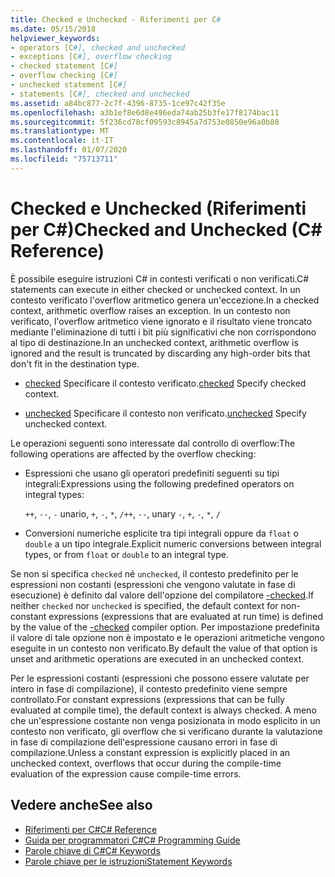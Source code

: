 ```yaml
---
title: Checked e Unchecked - Riferimenti per C#
ms.date: 05/15/2018
helpviewer_keywords:
- operators [C#], checked and unchecked
- exceptions [C#], overflow checking
- checked statement [C#]
- overflow checking [C#]
- unchecked statement [C#]
- statements [C#], checked and unchecked
ms.assetid: a84bc877-2c7f-4396-8735-1ce97c42f35e
ms.openlocfilehash: a3b1ef8e6d8e496eda74ab25b3fe17f8174bac11
ms.sourcegitcommit: 5f236cd78cf09593c8945a7d753e0850e96a0b80
ms.translationtype: MT
ms.contentlocale: it-IT
ms.lasthandoff: 01/07/2020
ms.locfileid: "75713711"
---
```

# <a name="checked-and-unchecked-c-reference"></a><span data-ttu-id="8ef92-102">Checked e Unchecked (Riferimenti per C#)</span><span class="sxs-lookup"><span data-stu-id="8ef92-102">Checked and Unchecked (C# Reference)</span></span>
<span data-ttu-id="8ef92-103">È possibile eseguire istruzioni C# in contesti verificati o non verificati.</span><span class="sxs-lookup"><span data-stu-id="8ef92-103">C# statements can execute in either checked or unchecked context.</span></span> <span data-ttu-id="8ef92-104">In un contesto verificato l'overflow aritmetico genera un'eccezione.</span><span class="sxs-lookup"><span data-stu-id="8ef92-104">In a checked context, arithmetic overflow raises an exception.</span></span> <span data-ttu-id="8ef92-105">In un contesto non verificato, l'overflow aritmetico viene ignorato e il risultato viene troncato mediante l'eliminazione di tutti i bit più significativi che non corrispondono al tipo di destinazione.</span><span class="sxs-lookup"><span data-stu-id="8ef92-105">In an unchecked context, arithmetic overflow is ignored and the result is truncated by discarding any high-order bits that don't fit in the destination type.</span></span>  
  
- <span data-ttu-id="8ef92-106">[checked](checked.md) Specificare il contesto verificato.</span><span class="sxs-lookup"><span data-stu-id="8ef92-106">[checked](checked.md) Specify checked context.</span></span>  
  
- <span data-ttu-id="8ef92-107">[unchecked](unchecked.md) Specificare il contesto non verificato.</span><span class="sxs-lookup"><span data-stu-id="8ef92-107">[unchecked](unchecked.md) Specify unchecked context.</span></span>  
  
 <span data-ttu-id="8ef92-108">Le operazioni seguenti sono interessate dal controllo di overflow:</span><span class="sxs-lookup"><span data-stu-id="8ef92-108">The following operations are affected by the overflow checking:</span></span>  
  
- <span data-ttu-id="8ef92-109">Espressioni che usano gli operatori predefiniti seguenti su tipi integrali:</span><span class="sxs-lookup"><span data-stu-id="8ef92-109">Expressions using the following predefined operators on integral types:</span></span>  
  
     <span data-ttu-id="8ef92-110">`++`, `--`, `-` unario, `+`, `-`, `*`, `/`</span><span class="sxs-lookup"><span data-stu-id="8ef92-110">`++`, `--`, unary `-`, `+`, `-`, `*`, `/`</span></span>  
  
- <span data-ttu-id="8ef92-111">Conversioni numeriche esplicite tra tipi integrali oppure da `float` o `double` a un tipo integrale.</span><span class="sxs-lookup"><span data-stu-id="8ef92-111">Explicit numeric conversions between integral types, or from `float` or `double` to an integral type.</span></span>  
  
 <span data-ttu-id="8ef92-112">Se non si specifica `checked` né `unchecked`, il contesto predefinito per le espressioni non costanti (espressioni che vengono valutate in fase di esecuzione) è definito dal valore dell'opzione del compilatore [-checked](../compiler-options/checked-compiler-option.md).</span><span class="sxs-lookup"><span data-stu-id="8ef92-112">If neither `checked` nor `unchecked` is specified, the default context for non-constant expressions (expressions that are evaluated at run time) is defined by the value of the [-checked](../compiler-options/checked-compiler-option.md) compiler option.</span></span> <span data-ttu-id="8ef92-113">Per impostazione predefinita il valore di tale opzione non è impostato e le operazioni aritmetiche vengono eseguite in un contesto non verificato.</span><span class="sxs-lookup"><span data-stu-id="8ef92-113">By default the value of that option is unset and arithmetic operations are executed in an unchecked context.</span></span>
 
 <span data-ttu-id="8ef92-114">Per le espressioni costanti (espressioni che possono essere valutate per intero in fase di compilazione), il contesto predefinito viene sempre controllato.</span><span class="sxs-lookup"><span data-stu-id="8ef92-114">For constant expressions (expressions that can be fully evaluated at compile time), the default context is always checked.</span></span> <span data-ttu-id="8ef92-115">A meno che un'espressione costante non venga posizionata in modo esplicito in un contesto non verificato, gli overflow che si verificano durante la valutazione in fase di compilazione dell'espressione causano errori in fase di compilazione.</span><span class="sxs-lookup"><span data-stu-id="8ef92-115">Unless a constant expression is explicitly placed in an unchecked context, overflows that occur during the compile-time evaluation of the expression cause compile-time errors.</span></span>
  
## <a name="see-also"></a><span data-ttu-id="8ef92-116">Vedere anche</span><span class="sxs-lookup"><span data-stu-id="8ef92-116">See also</span></span>

- [<span data-ttu-id="8ef92-117">Riferimenti per C#</span><span class="sxs-lookup"><span data-stu-id="8ef92-117">C# Reference</span></span>](../index.md)
- [<span data-ttu-id="8ef92-118">Guida per programmatori C#</span><span class="sxs-lookup"><span data-stu-id="8ef92-118">C# Programming Guide</span></span>](../../programming-guide/index.md)
- [<span data-ttu-id="8ef92-119">Parole chiave di C#</span><span class="sxs-lookup"><span data-stu-id="8ef92-119">C# Keywords</span></span>](index.md)
- [<span data-ttu-id="8ef92-120">Parole chiave per le istruzioni</span><span class="sxs-lookup"><span data-stu-id="8ef92-120">Statement Keywords</span></span>](statement-keywords.md)
